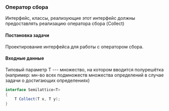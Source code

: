 ### Оператор сбора 

Интерфейс, классы, реализующие этот интерфейс должны предоставлять реализацию оператора сбора (Collect)

#### Постановка задачи

Проектирование интерфейса для работы с оператором сбора. 

#### Входные данные

Типовый параметр T --- множество, на котором вводится полурешётка 
(например: мн-во всех подмножеств множества определений в случае
задачи о достигающих определениях)

```cs
interface Semilattice<T>
{
    T Collect(T x, T y);
}
```

